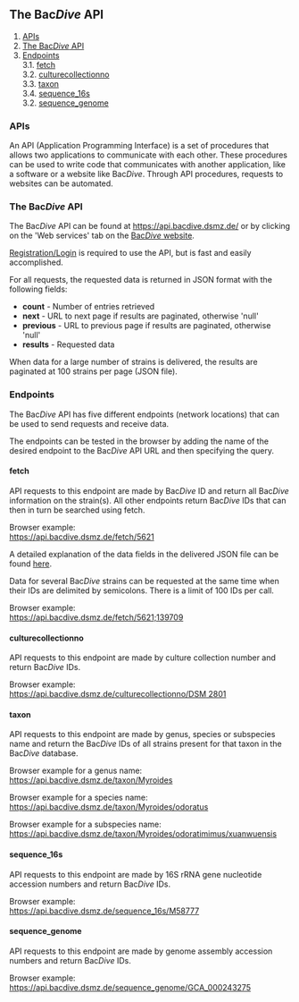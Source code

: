
## The Bac*Dive* API

1. [APIs](#apis)              
2. [The Bac*Dive* API](#the-bacdive-api-1)              
3. [Endpoints](#endpoints)            
  3.1. [fetch](#fetch)                  
  3.2. [culturecollectionno](#culturecollectionno)                
  3.3. [taxon](#taxon)                   
  3.4. [sequence_16s](#sequence_16s)                      
  3.2. [sequence_genome](#sequence_genome)

### APIs

An API (Application Programming Interface) is a set of procedures that allows two applications to communicate with each other. These procedures can be used to write code that communicates with another application, like a software or a website like Bac*Dive*. Through API procedures, requests to websites can be automated.

### The Bac*Dive* API

The Bac*Dive* API can be found at https://api.bacdive.dsmz.de/ or by clicking on the 'Web services' tab on the [Bac*Dive* website](https://bacdive.dsmz.de).

[Registration/Login](https://sso.dsmz.de/auth/realms/DSMZ/protocol/openid-connect/auth?response_type=code&redirect_uri=https%3A%2F%2Fapi.bacdive.dsmz.de%2Flogin&client_id=api.bacdive&nonce=d8f6663726e72d881a22d672e7a56109&state=770e6085fc26b50e2535e193b49dfa8c&scope=openid) is required to use the API, but is fast and easily accomplished.

For all requests, the requested data is returned in JSON format with the following fields:

* **count** - Number of entries retrieved
* **next** - URL to next page if results are paginated, otherwise 'null'
* **previous** - URL to previous page if results are paginated, otherwise 'null'
* **results** - Requested data

When data for a large number of strains is delivered, the results are paginated at 100 strains per page (JSON file).

### Endpoints

The Bac*Dive* API has five different endpoints (network locations) that can be used to send requests and receive data.

The endpoints can be tested in the browser by adding the name of the desired endpoint to the Bac*Dive* API URL and then specifying the query.

#### fetch

API requests to this endpoint are made by Bac*Dive* ID and return all Bac*Dive* information on the strain(s). All other endpoints return Bac*Dive* IDs that can then in turn be searched using fetch.

Browser example:     
https://api.bacdive.dsmz.de/fetch/5621

A detailed explanation of the data fields in the delivered JSON file can be found [here](https://api.bacdive.dsmz.de/strain_fields_information).

Data for several Bac*Dive* strains can be requested at the same time when their IDs are delimited by semicolons. There is a limit of 100 IDs per call.

Browser example:      
https://api.bacdive.dsmz.de/fetch/5621;139709

#### culturecollectionno

API requests to this endpoint are made by culture collection number and return Bac*Dive* IDs.

Browser example:     
[https://api.bacdive.dsmz.de/culturecollectionno/DSM 2801](https://api.bacdive.dsmz.de/culturecollectionno/DSM%202801)

#### taxon

API requests to this endpoint are made by genus, species or subspecies name and return the Bac*Dive* IDs of all strains present for that taxon in the Bac*Dive* database.

Browser example for a genus name:      
https://api.bacdive.dsmz.de/taxon/Myroides

Browser example for a species name:      
https://api.bacdive.dsmz.de/taxon/Myroides/odoratus

Browser example for a subspecies name:   
https://api.bacdive.dsmz.de/taxon/Myroides/odoratimimus/xuanwuensis

#### sequence_16s

API requests to this endpoint are made by 16S rRNA gene nucleotide accession numbers and return Bac*Dive* IDs.

Browser example:        
https://api.bacdive.dsmz.de/sequence_16s/M58777

#### sequence_genome

API requests to this endpoint are made by genome assembly accession numbers and return Bac*Dive* IDs.

Browser example:        
https://api.bacdive.dsmz.de/sequence_genome/GCA_000243275







